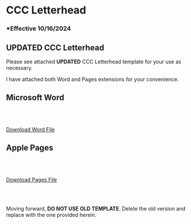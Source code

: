 # CCC Letterhead

### \*Effective 10/16/2024

## UPDATED CCC Letterhead

Please see attached **UPDATED** CCC Letterhead template for your use as necessary.

I have attached both Word and Pages extensions for your convenience.

## Microsoft Word

<br></br>

[Download Word File](/static/files/CCC%20-%20Letterhead%20V3.0%20MS%20Word.docx)

## Apple Pages

<br></br>

[Download Pages File](/static/files/CCC%20-%20Letterhead%20V3.0%20Pages.pages)

<br></br>

Moving forward, **DO NOT USE OLD TEMPLATE**. Delete the old version and replace with the one provided herein.
